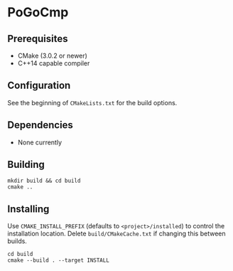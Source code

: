 # PoGoCmp

## Prerequisites
- CMake (3.0.2 or newer)
- C++14 capable compiler

## Configuration
See the beginning of `CMakeLists.txt` for the build options.

## Dependencies
 - None currently

## Building 

```
mkdir build && cd build
cmake ..
```

## Installing
 Use `CMAKE_INSTALL_PREFIX` (defaults to `<project>/installed`) to control the installation location.
Delete `build/CMakeCache.txt` if changing this between builds.
```
cd build
cmake --build . --target INSTALL
```

